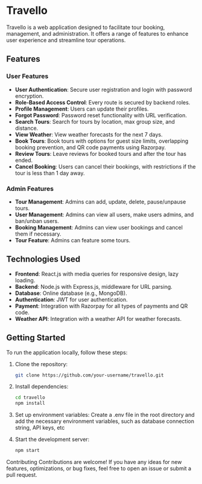 # Travello

Travello is a web application designed to facilitate tour booking, management, and administration. It offers a range of features to enhance user experience and streamline tour operations.

## Features

### User Features

- **User Authentication**: Secure user registration and login with password encryption.
- **Role-Based Access Control**: Every route is secured by backend roles.
- **Profile Management**: Users can update their profiles.
- **Forgot Password**: Password reset functionality with URL verification.
- **Search Tours**: Search for tours by location, max group size, and distance.
- **View Weather**: View weather forecasts for the next 7 days.
- **Book Tours**: Book tours with options for guest size limits, overlapping booking prevention, and QR code payments using Razorpay.
- **Review Tours**: Leave reviews for booked tours and after the tour has ended.
- **Cancel Booking**: Users can cancel their bookings, with restrictions if the tour is less than 1 day away.

### Admin Features

- **Tour Management**: Admins can add, update, delete, pause/unpause tours.
- **User Management**: Admins can view all users, make users admins, and ban/unban users.
- **Booking Management**: Admins can view user bookings and cancel them if necessary.
- **Tour Feature**: Admins can feature some tours.

## Technologies Used

- **Frontend**: React.js with media queries for responsive design, lazy loading.
- **Backend**: Node.js with Express.js, middleware for URL parsing.
- **Database**: Online database (e.g., MongoDB).
- **Authentication**: JWT for user authentication.
- **Payment**: Integration with Razorpay for all types of payments and QR code.
- **Weather API**: Integration with a weather API for weather forecasts.

## Getting Started

To run the application locally, follow these steps:

1. Clone the repository:

   ```bash
   git clone https://github.com/your-username/travello.git

2. Install dependencies:

   ```bash
   cd travello
   npm install

3. Set up environment variables: Create a .env file in the root directory and add the necessary environment variables, such as database connection string, API keys, etc
   
4. Start the development server:

   ```bash
   npm start

Contributing
Contributions are welcome! If you have any ideas for new features, optimizations, or bug fixes, feel free to open an issue or submit a pull request.

